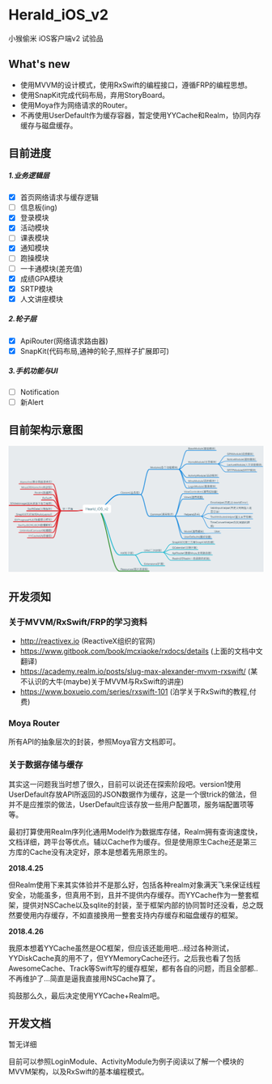 # Herald_iOS_v2
小猴偷米 iOS客户端v2 试验品

## What's new

* 使用MVVM的设计模式，使用RxSwift的编程接口，遵循FRP的编程思想。
* 使用SnapKit完成代码布局，弃用StoryBoard。
* 使用Moya作为网络请求的Router。
* 不再使用UserDefault作为缓存容器，暂定使用YYCache和Realm，协同内存缓存与磁盘缓存。

## 目前进度

##### 1.业务逻辑层

- [x] 首页网络请求与缓存逻辑
- [ ] 信息板(ing)
- [x] 登录模块
- [x] 活动模块
- [ ] 课表模块
- [x] 通知模块
- [ ] 跑操模块
- [ ] 一卡通模块(差充值)
- [x] 成绩GPA模块
- [x] SRTP模块
- [x] 人文讲座模块

##### 2.轮子层

- [x] ApiRouter(网络请求路由器)
- [x] SnapKit(代码布局,通神的轮子,照样子扩展即可)

##### 3.手机功能与UI

- [ ] Notification
- [ ] 新Alert

## 目前架构示意图

![Hearld_iOS_v2](images/Hearld_iOS_v2.png)

## 开发须知

### 关于MVVM/RxSwift/FRP的学习资料

- http://reactivex.io (ReactiveX组织的官网)
- https://www.gitbook.com/book/mcxiaoke/rxdocs/details (上面的文档中文翻译)
- https://academy.realm.io/posts/slug-max-alexander-mvvm-rxswift/ (某不认识的大牛(maybe)关于MVVM与RxSwift的讲座)
- https://www.boxueio.com/series/rxswift-101 (泊学关于RxSwift的教程,付费)

### Moya Router

所有API的抽象层次的封装，参照Moya官方文档即可。

### 关于数据存储与缓存

其实这一问题我当时想了很久，目前可以说还在探索阶段吧。version1使用UserDefault存放API所返回的JSON数据作为缓存，这是一个很trick的做法，但并不是应推崇的做法，UserDefault应该存放一些用户配置项，服务端配置项等等。

最初打算使用Realm序列化通用Model作为数据库存储，Realm拥有查询速度快，文档详细，跨平台等优点。辅以Cache作为缓存。但是使用原生Cache还是第三方库的Cache没有决定好，原本是想着先用原生的。

**2018.4.25**

但Realm使用下来其实体验并不是那么好，包括各种realm对象满天飞来保证线程安全，功能虽多，但真用不到，且并不提供内存缓存。而YYCache作为一整套框架，提供对NSCache以及sqlite的封装，至于框架内部的协同暂时还没看，总之既然要使用内存缓存，不如直接换用一整套支持内存缓存和磁盘缓存的框架。

**2018.4.26**

我原本想着YYCache虽然是OC框架，但应该还能用吧…经过各种测试，YYDiskCache真的用不了，但YYMemoryCache还行。之后我也看了包括AwesomeCache、Track等Swift写的缓存框架，都有各自的问题，而且全部都..不再维护了…简直是逼我直接用NSCache算了。

捣鼓那么久，最后决定使用YYCache+Realm吧。

## 开发文档

暂无详细

目前可以参照LoginModule、ActivityModule为例子阅读以了解一个模块的MVVM架构，以及RxSwift的基本编程模式。
